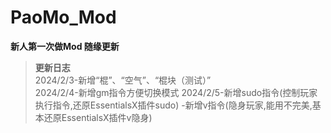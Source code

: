 # **PaoMo_Mod**  
 **新人第一次做Mod 随缘更新**
> **更新日志**  
  2024/2/3-新增“棍”、“空气”、“棍块（测试）”  
  2024/2/4-新增gm指令方便切换模式
  2024/2/5-新增sudo指令(控制玩家执行指令,还原EssentialsX插件sudo)
          -新增v指令(隐身玩家,能用不完美,基本还原EssentialsX插件v隐身)
